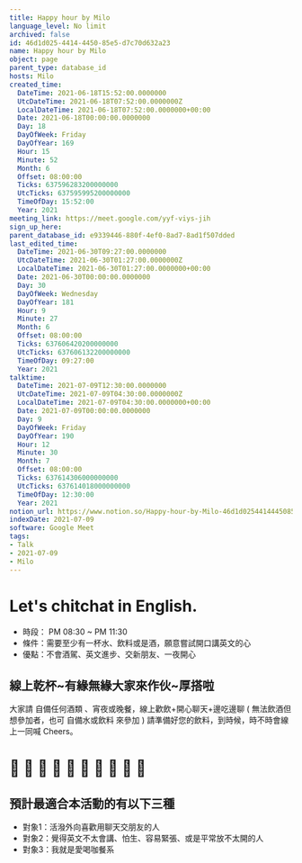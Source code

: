 ```yaml
---
title: Happy hour by Milo
language_level: No limit
archived: false
id: 46d1d025-4414-4450-85e5-d7c70d632a23
name: Happy hour by Milo
object: page
parent_type: database_id
hosts: Milo
created_time:
  DateTime: 2021-06-18T15:52:00.0000000
  UtcDateTime: 2021-06-18T07:52:00.0000000Z
  LocalDateTime: 2021-06-18T07:52:00.0000000+00:00
  Date: 2021-06-18T00:00:00.0000000
  Day: 18
  DayOfWeek: Friday
  DayOfYear: 169
  Hour: 15
  Minute: 52
  Month: 6
  Offset: 08:00:00
  Ticks: 637596283200000000
  UtcTicks: 637595995200000000
  TimeOfDay: 15:52:00
  Year: 2021
meeting_link: https://meet.google.com/yyf-viys-jih
sign_up_here: 
parent_database_id: e9339446-880f-4ef0-8ad7-8ad1f507dded
last_edited_time:
  DateTime: 2021-06-30T09:27:00.0000000
  UtcDateTime: 2021-06-30T01:27:00.0000000Z
  LocalDateTime: 2021-06-30T01:27:00.0000000+00:00
  Date: 2021-06-30T00:00:00.0000000
  Day: 30
  DayOfWeek: Wednesday
  DayOfYear: 181
  Hour: 9
  Minute: 27
  Month: 6
  Offset: 08:00:00
  Ticks: 637606420200000000
  UtcTicks: 637606132200000000
  TimeOfDay: 09:27:00
  Year: 2021
talktime:
  DateTime: 2021-07-09T12:30:00.0000000
  UtcDateTime: 2021-07-09T04:30:00.0000000Z
  LocalDateTime: 2021-07-09T04:30:00.0000000+00:00
  Date: 2021-07-09T00:00:00.0000000
  Day: 9
  DayOfWeek: Friday
  DayOfYear: 190
  Hour: 12
  Minute: 30
  Month: 7
  Offset: 08:00:00
  Ticks: 637614306000000000
  UtcTicks: 637614018000000000
  TimeOfDay: 12:30:00
  Year: 2021
notion_url: https://www.notion.so/Happy-hour-by-Milo-46d1d0254414445085e5d7c70d632a23
indexDate: 2021-07-09
software: Google Meet
tags:
- Talk
- 2021-07-09
- Milo
---
```


# Let's chitchat in English. 
   - 時段： PM 08:30 ~ PM 11:30 
   - 條件：需要至少有一杯水、飲料或是酒，願意嘗試開口講英文的心
   - 優點：不會酒駕、英文進步、交新朋友、一夜開心
## 線上乾杯~有緣無緣大家來作伙~厚搭啦
大家請 自備任何酒類 、宵夜或晚餐，線上歡飲+開心聊天+邊吃邊聊 
( 無法飲酒但想參加者，也可 自備水或飲料 來參加 ) 
請準備好您的飲料，到時候，時不時會線上一同喊 Cheers。
# 🤣 🍻 🍻 🤣 🍻 🍻 🤣 🍻 🍻 🤣 
## 預計最適合本活動的有以下三種
   - 對象1：活潑外向喜歡用聊天交朋友的人 
   - 對象2：覺得英文不太會講、怕生、容易緊張、或是平常放不太開的人
   - 對象3：我就是愛喝咖餐系  



